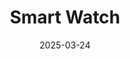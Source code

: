 ---
title: "Smart Watch"
date: 2025-03-24
store: XYZ
affiliate_link: https://amzn.to/sample-link
layout: product
categories: [Fitness]
subcategories: [Equipment]
tags: []
images:
  - /assets/img/product-img/pro-big-4.jpg
  - /assets/img/product-img/product4.jpg

short_description: March - Premium wireless earbuds with noise cancellation and long battery life.
description: This is detailed Description - March
---
